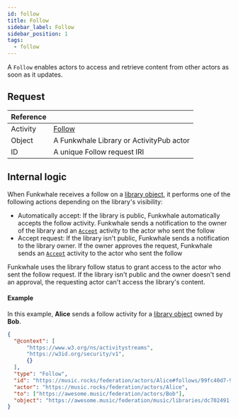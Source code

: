 ```yaml
---
id: follow
title: Follow
sidebar_label: Follow
sidebar_position: 1
tags:
  - follow
---
```


A `Follow` enables actors to access and retrieve content from other actors as soon as it updates.

## Request

| Reference |                                                                    |
| --------- | ------------------------------------------------------------------ |
| Activity  | [Follow](https://www.w3.org/TR/activitypub/#follow-activity-inbox) |
| Object    | A Funkwhale Library or ActivityPub actor                               |
| ID        | A unique Follow request IRI                                        |

## Internal logic

When Funkwhale receives a follow on a [library object](objects/library), it performs one of the following actions depending on the library's visibility:

- Automatically accept: If the library is public, Funkwhale automatically accepts the follow activity. Funkwhale sends a notification to the owner of the library and an [`Accept`](accept) activity to the actor who sent the follow
- Accept request: If the library isn't public, Funkwhale sends a notification to the library owner. If the owner approves the request, Funkwhale sends an [`Accept`](accept) activity to the actor who sent the follow

Funkwhale uses the library follow status to grant access to the actor who sent the follow request. If the library isn't public and the owner doesn't send an approval, the requesting actor can't access the library's content.

#### Example

In this example, **Alice** sends a follow activity for a [library object](objects/library) owned by **Bob**.

``` json
{
  "@context": [
      "https://www.w3.org/ns/activitystreams",
      "https://w3id.org/security/v1",
      {}
  ],
  "type": "Follow",
  "id": "https://music.rocks/federation/actors/Alice#follows/99fc40d7-9bc8-4c4a-add1-f637339e1ded",
  "actor": "https://music.rocks/federation/actors/Alice",
  "to": ["https://awesome.music/federation/actors/Bob"],
  "object": "https://awesome.music/federation/music/libraries/dc702491-f6ce-441b-9da0-cecbed08bcc6"
}
```
